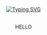 <div align="center">
<br>

<!-- Don't just fork or copy it. Star it, please 🥺  -->

[![Typing SVG](https://readme-typing-svg.herokuapp.com?font=Oleo+Script&color=3AD353&size=35&center=true&vCenter=true&width=404&height=53&lines=%E3%80%80%E3%80%80Hi+there%2C+I'm+Taejun.+%E3%80%80%E3%80%80)](https://git.io/typing-svg)

<br>
HELLO

